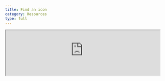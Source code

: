 ```yaml
---
title: Find an icon
category: Resources
type: full
---
```


<iframe class="iconsSite" src="https://intellij-icons.firebaseapp.com" width="100%"></iframe>
